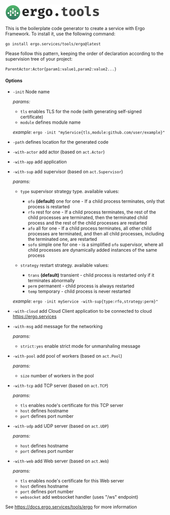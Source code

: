 <a href="https://ergo.services"><img src="../.github/logo.green.svg" alt="Ergo Framework" width="298" height="49"></a>

This is the boilerplate code generator to create a service with Ergo Framework. To install it, use the following command:

  `go install ergo.services/tools/ergo@latest`

Please follow this pattern, keeping the order of declaration according to the supervision tree of your project:

  `ParentActor:Actor{param1:value1,param2:value2...}`

#### Options
  - `-init` Node name

    _params:_
    - `tls` enables TLS for the node (with generating self-signed certificate)
    - `module` defines module name

    _example:_
       `ergo -init "myService{tls,module:github.com/user/example}"`
  - `-path` defines location for the generated code
  - `-with-actor` add actor (based on `act.Actor`)
  - `-with-app` add application
  - `-with-sup` add supervisor (based on `act.Supervisor`)

    _params:_
    - `type` supervisor strategy type. available values:

        * `ofo` **(default)** one for one - If a child process terminates, only that process is restarted
        * `rfo` rest for one - If a child process terminates, the rest of the child processes are terminated, then the terminated child process and the rest of the child processes are restarted
        * `afo` all for one - If a child process terminates, all other child processes are terminated, and then all child processes, including the terminated one, are restarted
        * `sofo` simple one for one - is a simplified `ofo` supervisor, where all child processes are dynamically added instances of the same process

    - `strategy` restart strategy. available values:

        * `trans` **(default)** transient - child process is restarted only if it terminates abnormally
        * `perm` permanent - child process is always restarted
        * `temp` temporary - child process is never restarted

    _example:_
       `ergo -init myService -with-sup{type:rfo,strategy:perm}"`
  - `-with-cloud` add Cloud Client application to be connected to cloud https://ergo.services
  - `-with-msg` add message for the networking

    _params:_
	- `strict:yes` enable strict mode for unmarshaling message
  - `-with-pool` add pool of workers (based on `act.Pool`)

    _params:_
	- `size` number of workers in the pool
  - `-with-tcp` add TCP server (based on `act.TCP`)

    _params:_
    - `tls` enables node's certificate for this TCP server
    - `host` defines hostname
    - `port` defines port number
  - `-with-udp` add UDP server (based on `act.UDP`)

    _params:_
    - `host` defines hostname
    - `port` defines port number
  - `-with-web` add Web server (based on `act.Web`)

    _params:_
    - `tls` enables node's certificate for this Web server
    - `host` defines hostname
    - `port` defines port number
	- `websocket` add websocket handler (uses "/ws" endpoint)

   See https://docs.ergo.services/tools/ergo for more information

